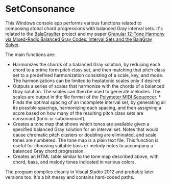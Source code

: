 # SetConsonance

This Windows console app performs various functions related to composing atonal chord progressions with balanced Gray interval sets. It's related to the [BalaGrayIter](https://github.com/victimofleisure/BalaGrayIter) project and my paper [Granular 12-Tone Harmony via Mixed-Radix Balanced Gray Codes: Interval Sets and the BalaGray Solver](https://doi.org/10.5281/zenodo.16041343).

The main functions are:
* Harmonizes the chords of a balanced Gray solution, by reducing each chord to a prime form pitch class set, and then matching that pitch class set to a predefined harmonization consisting of a scale, key, and mode. The harmonizations can be limited to heptatonic scales only if desired.
* Outputs a series of scales that harmonize with the chords of a balanced Gray solution. The scales can then be used to generate melodies. The scales are output in the file format of the [Polymeter MIDI Sequencer](https://victimofleisure.github.io/Polymeter/). * Finds the optimal spacing of an incomplete interval set, by generating all its possible spacings, harmonizing each spacing, and then assigning a score based on how many of the resulting pitch class sets are consonant (tonic or subdominant).
* Creates a tone map that shows which tones are available given a specified balanced Gray solution for an interval set. Notes that would cause chromatic pitch clusters or doubling are eliminated, and scale tones are numbered. The tone map is a plain text file. This function is useful for choosing suitable bass or melody notes to accompany a balanced Gray chord progression.
* Creates an HTML table similar to the tone map described above, with chord, bass, and melody tones indicated in various colors.

The program compiles cleanly in Visual Studio 2012 and probably later versions too. It's a bit messy and contains hard-coded paths.
